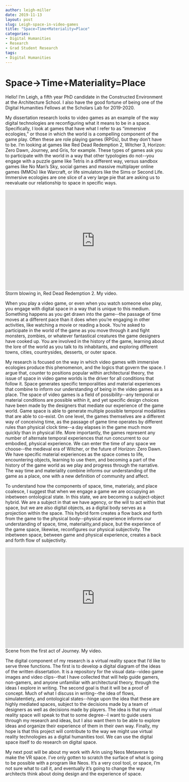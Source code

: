 ```yaml
---
author: leigh-miller
date: 2019-11-13
layout: post
slug: Leigh-space-in-video-games
title: "Space→Time+Materiality=Place"
categories:
- Digital Humanities
- Research
- Grad Student Research
tags:
- Digital Humanities
---
```

# Space→Time+Materiality=Place

Hello! I’m Leigh, a fifth year PhD candidate in the Constructed Environment at the Architecture School. I also have the good fortune of being one of the Digital Humanities Fellows at the Scholars Lab for 2019-2020.

My dissertation research looks to video games as an example of the way digital technologies are reconfiguring what it means to be in a space. Specifically, I look at games that have what I refer to as “immersive ecologies,” or those in which the world is a compelling component of the game play. Often these are role playing games (RPGs), but they don’t have to be. I’m looking at games like Red Dead Redemption 2, Witcher 3, Horizon: Zero Dawn, Journey, and Gris, for example. These types of games ask you to participate with the world in a way that other typologies do not--you engage with a puzzle game like Tetris in a different way, versus sandbox games like No Man’s Sky, social games and massive multiplayer online games (MMOs) like Warcraft, or life simulators like the Sims or Second Life. Immersive ecologies are one slice of a very large pie that are asking us to reevaluate our relationship to space in specific ways.

<iframe width="560" height="315" src="https://www.youtube.com/embed/1H6-gRiGHvk" frameborder="0" allow="accelerometer; autoplay; encrypted-media; gyroscope; picture-in-picture" allowfullscreen></iframe>
Storm blowing in, Red Dead Redemption 2. My video.  

When you play a video game, or even when you watch someone else play, you engage with digital space in a way that is unique to this medium. Something happens as you get drawn into the game--the passage of time moves at a different pace than it does when you’re engaging in other activities, like watching a movie or reading a book. You’re asked to participate in the world of the game as you move through it and fight monsters, zombies, or whatever fantastical creatures the game designers have cooked up. You are involved in the history of the game, learning about the lore of the world as you talk to its inhabitants, and exploring different towns, cities, countrysides, desserts, or outer space. 

My research is focused on the way in which video games with immersive ecologies produce this phenomenon, and the logics that govern the space. I argue that, counter to positions popular within architectural theory, the issue of space in video game worlds is the driver for all conditions that follow it. Space generates specific temporalities and material experiences that combine to inform our understanding of being in the video games as a place. The space of video games is a field of possibility--any temporal or material conditions are possible within it, and yet specific design choices have been made by the designers that mediate our experience of the game world. Game space is able to generate multiple possible temporal modalities that are able to co-exist. On one level, the games themselves are a different way of conceiving time, as the passage of game time operates by different rules than physical clock time--a day elapses in the game much more quickly than in physical life. More importantly, the games represent any number of alternate temporal experiences that run concurrent to our embodied, physical experience. We can enter the time of any space we choose--the medieval era of Witcher, or the future of Horizon: Zero Dawn. We have specific material experiences as the space comes to life, encountering objects, learning to use them, and becoming a part of the history of the game world as we play and progress through the narrative. The way time and materiality combine informs our understanding of the game as a place, one with a new definition of community and affect. 
 
To understand how the components of space, time, materialy, and place coalesce, I suggest that when we engage a game we are occupying an inbetween ontological state. In this state, we are becoming a subject-object hybrid. We are a subject in that we have agency, or the will to act within that space, but we are also digital objects, as a digital body serves as a projection within the space. This hybrid form creates a flow back and forth from the game to the physical body--physical experience informs our understanding of space, time, materiality,and place, but the experience of the game space, likewise, reconfigures our physical subjectivity. The inbetween space, between game and physical experience, creates a back and forth flow of subjectivity. 

<iframe width="560" height="315" src="https://www.youtube.com/embed/jcKZBAPNjMw" frameborder="0" allow="accelerometer; autoplay; encrypted-media; gyroscope; picture-in-picture" allowfullscreen></iframe>
Scene from the first act of Journey. My video. 

The digital component of my research is a virtual reality space that I’d like to serve three functions. The first is to develop a digital diagram of the ideas of the written dissertation. It is a repository for the visual data--video game images and video clips--that I have collected that will help guide gamers, non-gamers, and anyone unfamiliar with architectural theory, through the ideas I explore in writing. The second goal is that it will be a proof of concept. Much of what I discuss in writing--the idea of flows, simulatentiety, and ontological states--hinge upon the idea that these are highly mediated spaces, subject to the decisions made by a team of designers as well as decisions made by players. The idea is that my virtual reality space will speak to that to some degree--I want to guide users through my research and ideas, but I also want them to be able to explore ideas and organize their experience of them in their own way. Finally, my hope is that this project will contribute to the way we might use virtual reality technologies as a digital humanities tool. We can use the digital space itself to do research on digital space. 

My next post will be about my work with Arin using Neos Metaverse to make the VR space. I’ve only gotten to scratch the surface of what is going to be possible with a program like Neos. It’s a very cool tool, or space, I’m not sure what to call it, and eventually it’s going to change the way architects think about doing design and the experience of space.  
